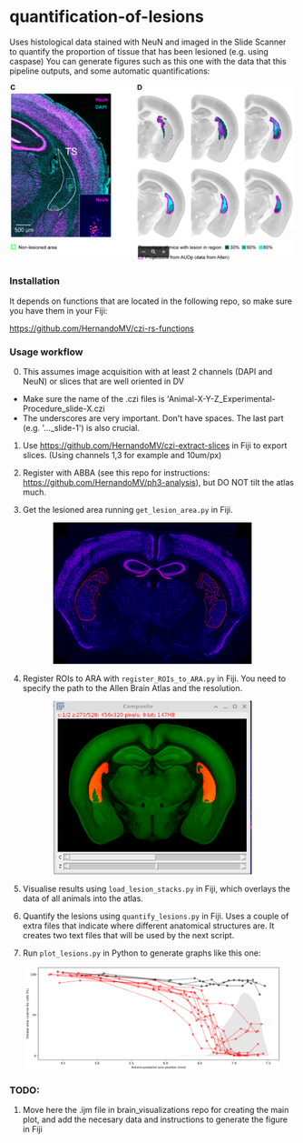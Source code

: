 # quantification-of-lesions
Uses histological data stained with NeuN and imaged in the Slide Scanner to quantify the proportion of tissue that has been lesioned (e.g. using caspase)
You can generate figures such as this one with the data that this pipeline outputs, and some automatic quantifications:
<p align="middle">
  <img src="doc/imgs/img_0.png" width=550>
</p>

### Installation

It depends on functions that are located in the following repo, so make sure you have them in your Fiji:

https://github.com/HernandoMV/czi-rs-functions



### Usage workflow
0. This assumes image acquisition with at least 2 channels (DAPI and NeuN) or slices that are well oriented in DV
  - Make sure the name of the .czi files is 'Animal-X-Y-Z_Experimental-Procedure_slide-X.czi
  - The underscores are very important. Don't have spaces. The last part (e.g. '..._slide-1') is also crucial.

1. Use https://github.com/HernandoMV/czi-extract-slices in Fiji to export slices. (Using channels 1,3 for example and 10um/px)

2. Register with ABBA (see this repo for instructions: https://github.com/HernandoMV/ph3-analysis), but DO NOT tilt the atlas much.

3. Get the lesioned area running ```get_lesion_area.py``` in Fiji.
<p align="middle">
  <img src="doc/imgs/img_1.png" width=350>
</p>

4. Register ROIs to ARA with ```register_ROIs_to_ARA.py``` in Fiji. You need to specify the path to the Allen Brain Atlas and the resolution.
<p align="middle">
  <img src="doc/imgs/img_2.png" width=350>
</p>

5. Visualise results using ```load_lesion_stacks.py``` in Fiji, which overlays the data of all animals into the atlas.

6. Quantify the lesions using ```quantify_lesions.py``` in Fiji. Uses a couple of extra files that indicate where different anatomical structures are.
It creates two text files that will be used by the next script.

7. Run ```plot_lesions.py``` in Python to generate graphs like this one:
<p align="middle">
  <img src="doc/imgs/img_3.png" width=450>
</p>

### TODO:
1. Move here the .ijm file in brain_visualizations repo for creating the main plot, and add the necesary data and instructions to generate the figure in Fiji
